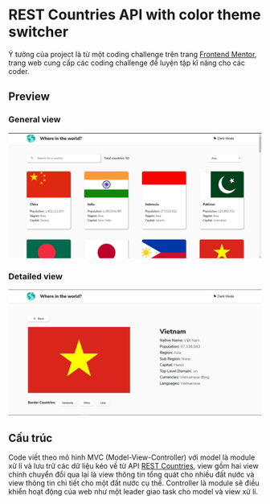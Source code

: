# REST Countries API with color theme switcher

Ý tưởng của project là từ một coding challenge trên trang [Frontend Mentor](https://www.frontendmentor.io/), trang web cung cấp các coding challenge để luyện tập kĩ năng cho các coder.

## Preview

### General view
![Preview](./img/preview.JPG)

### Detailed view
![](./img/preview2.jpg)

## Cấu trúc

Code viết theo mô hình MVC (Model-View-Controller) với model là module xử lí và lưu trữ các dữ liệu kéo về từ API [REST Countries](https://restcountries.com/), view gồm hai view chính chuyển đổi qua lại là view thông tin tổng quát cho nhiều đất nước và view thông tin chi tiết cho một đất nước cụ thể. Controller là module sẽ điều khiển hoạt động của web như một leader giao task cho model và view xử lí.
